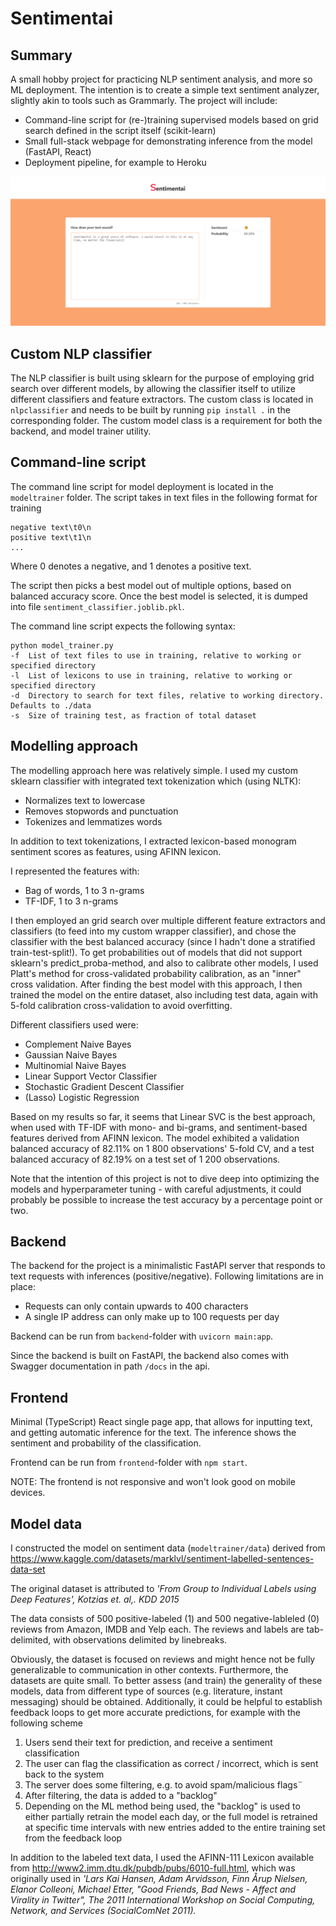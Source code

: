 # Sentimentai

## Summary

A small hobby project for practicing NLP sentiment analysis, and more so ML deployment. The intention is to create a simple text sentiment analyzer, slightly akin to tools such as Grammarly. The project will include:
* Command-line script for (re-)training supervised models based on grid search defined in the script itself (scikit-learn)
* Small full-stack webpage for demonstrating inference from the model (FastAPI, React)
* Deployment pipeline, for example to Heroku

![Screenshot of the application](/app.png?raw=true "Screenshot of the application")

## Custom NLP classifier

The NLP classifier is built using sklearn for the purpose of employing grid search over different models, by allowing the classifier itself to utilize different classifiers and feature extractors. The custom class is located in `nlpclassifier` and needs to be built by running `pip install .` in the corresponding folder. The custom model class is a requirement for both the backend, and model trainer utility.

## Command-line script

The command line script for model deployment is located in the `modeltrainer` folder. The script takes in text files in the following format for training

    negative text\t0\n
    positive text\t1\n
    ...
    
Where 0 denotes a negative, and 1 denotes a positive text.

The script then picks a best model out of multiple options, based on balanced accuracy score. Once the best model is selected, it is dumped into file `sentiment_classifier.joblib.pkl`.

The command line script expects the following syntax:

    python model_trainer.py
    -f  List of text files to use in training, relative to working or specified directory
    -l  List of lexicons to use in training, relative to working or specified directory
    -d  Directory to search for text files, relative to working directory. Defaults to ./data
    -s  Size of training test, as fraction of total dataset    

## Modelling approach

The modelling approach here was relatively simple. I used my custom sklearn classifier with integrated text tokenization which (using NLTK):
- Normalizes text to lowercase
- Removes stopwords and punctuation
- Tokenizes and lemmatizes words

In addition to text tokenizations, I extracted lexicon-based monogram sentiment scores as features, using AFINN lexicon.

I represented the features with:
- Bag of words, 1 to 3 n-grams
- TF-IDF, 1 to 3 n-grams

I then employed an grid search over multiple different feature extractors and classifiers (to feed into my custom wrapper classifier), and chose the classifier with the best balanced accuracy (since I hadn't done a stratified train-test-split!). To get probabilities out of models that did not support sklearn's predict_proba-method, and also to calibrate other models, I used Platt's method for cross-validated probability calibration, as an "inner" cross validation. After finding the best model with this approach, I then trained the model on the entire dataset, also including test data, again with 5-fold calibration cross-validation to avoid overfitting.

Different classifiers used were:
- Complement Naive Bayes
- Gaussian Naive Bayes
- Multinomial Naive Bayes
- Linear Support Vector Classifier
- Stochastic Gradient Descent Classifier
- (Lasso) Logistic Regression

Based on my results so far, it seems that Linear SVC is the best approach, when used with TF-IDF with mono- and bi-grams, and sentiment-based features derived from AFINN lexicon. The model exhibited a validation balanced accuracy of 82.11% on 1 800 observations' 5-fold CV, and a test balanced accuracy of 82.19% on a test set of 1 200 observations.

Note that the intention of this project is not to dive deep into optimizing the models and hyperparameter tuning - with careful adjustments, it could probably be possible to increase the test accuracy by a percentage point or two.

## Backend

The backend for the project is a minimalistic FastAPI server that responds to text requests with inferences (positive/negative). Following limitations are in place:
- Requests can only contain upwards to 400 characters
- A single IP address can only make up to 100 requests per day

Backend can be run from `backend`-folder with `uvicorn main:app`.

Since the backend is built on FastAPI, the backend also comes with Swagger documentation in path `/docs` in the api.

## Frontend

Minimal (TypeScript) React single page app, that allows for inputting text, and getting automatic inference for the text. The inference shows the sentiment and probability of the classification.

Frontend can be run from `frontend`-folder with `npm start`.

NOTE: The frontend is not responsive and won't look good on mobile devices.

## Model data

I constructed the model on sentiment data (`modeltrainer/data`) derived from https://www.kaggle.com/datasets/marklvl/sentiment-labelled-sentences-data-set

The original dataset is attributed to _'From Group to Individual Labels using Deep Features', Kotzias et. al,. KDD 2015_

The data consists of 500 positive-labeled (1) and 500 negative-lableled (0) reviews from Amazon, IMDB and Yelp each. The reviews and labels are tab-delimited, with observations delimited by linebreaks.

Obviously, the dataset is focused on reviews and might hence not be fully generalizable to communication in other contexts. Furthermore, the datasets are quite small. To better assess (and train) the generality of these models, data from different type of sources (e.g. literature, instant messaging) should be obtained. Additionally, it could be helpful to establish feedback loops to get more accurate predictions, for example with the following scheme
1. Users send their text for prediction, and receive a sentiment classification
2. The user can flag the classification as correct / incorrect, which is sent back to the system
3. The server does some filtering, e.g. to avoid spam/malicious flags¨
4. After filtering, the data is added to a "backlog"
5. Depending on the ML method being used, the "backlog" is used to either partially retrain the model each day, or the full model is retrained at specific time intervals with new entries added to the entire training set from the feedback loop

In addition to the labeled text data, I used the AFINN-111 Lexicon available from http://www2.imm.dtu.dk/pubdb/pubs/6010-full.html, which was originally used in _'Lars Kai Hansen, Adam Arvidsson, Finn Årup Nielsen, Elanor Colleoni,
Michael Etter, "Good Friends, Bad News - Affect and Virality in
Twitter", The 2011 International Workshop on Social Computing,
Network, and Services (SocialComNet 2011)._
